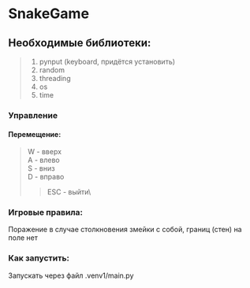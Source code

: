 # SnakeGame

## Необходимые библиотеки:
> 1. pynput (keyboard, придётся установить)
> 2. random
> 3. threading
> 4. os
> 5. time


### Управление
#### Перемещение:

>  W - вверх\
> A - влево\
> S - вниз\
> D - вправо
> > ESC - выйти\

### Игровые правила:
Поражение в случае столкновения змейки с собой, границ (стен) на поле нет

### Как запустить:
Запускать через файл .venv1/main.py
